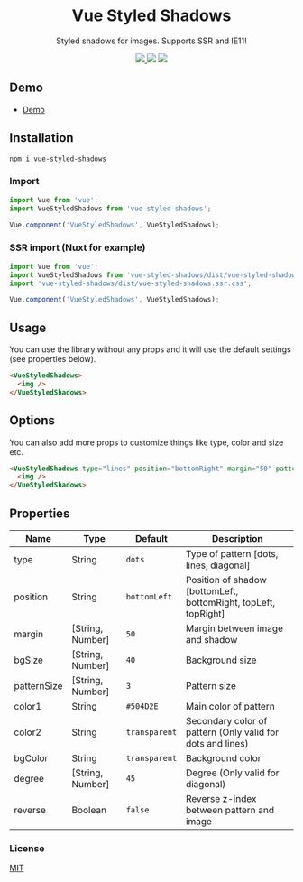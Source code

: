 <h1 align="center">Vue Styled Shadows</h1>
<p align="center">
Styled shadows for images. Supports SSR and IE11!
</p>

<p align="center">
<a href="https://www.npmjs.com/package/vue-styled-shadows"><img src="https://img.shields.io/npm/v/vue-styled-shadows.svg?style=flat-square"/> <img src="https://img.shields.io/npm/dt/vue-styled-shadows.svg?style=flat-square"/></a> <a href="https://vuejs.org/"><img src="https://img.shields.io/badge/vue-2.x-brightgreen.svg?style=flat-square"/></a>
</p>

<!-- <p align="center">
<img src="./vue-toggles.jpg" alt="Vue Toggles Logo"/>
</p> -->

## Demo

- [Demo](https://vue-styled-shadows.netlify.app/)
  <!-- - [CodeSandbox](https://codesandbox.io/s/vue-toggles-mkkp4?file=/src/App.vue) -->

## Installation

```
npm i vue-styled-shadows
```

### Import

```javascript
import Vue from 'vue';
import VueStyledShadows from 'vue-styled-shadows';

Vue.component('VueStyledShadows', VueStyledShadows);
```

### SSR import (Nuxt for example)

```javascript
import Vue from 'vue';
import VueStyledShadows from 'vue-styled-shadows/dist/vue-styled-shadows.ssr';
import 'vue-styled-shadows/dist/vue-styled-shadows.ssr.css';

Vue.component('VueStyledShadows', VueStyledShadows);
```

## Usage

You can use the library without any props and it will use the default settings (see properties below).

```html
<VueStyledShadows>
  <img />
</VueStyledShadows>
```

## Options

You can also add more props to customize things like type, color and size etc.

```html
<VueStyledShadows type="lines" position="bottomRight" margin="50" patternSize="3">
  <img />
</VueStyledShadows>
```

## Properties

| Name        | Type             | Default       | Description                                                     |
| ----------- | ---------------- | ------------- | --------------------------------------------------------------- |
| type        | String           | `dots`        | Type of pattern [dots, lines, diagonal]                         |
| position    | String           | `bottomLeft`  | Position of shadow [bottomLeft, bottomRight, topLeft, topRight] |
| margin      | [String, Number] | `50`          | Margin between image and shadow                                 |
| bgSize      | [String, Number] | `40`          | Background size                                                 |
| patternSize | [String, Number] | `3`           | Pattern size                                                    |
| color1      | String           | `#504D2E`     | Main color of pattern                                           |
| color2      | String           | `transparent` | Secondary color of pattern (Only valid for dots and lines)      |
| bgColor     | String           | `transparent` | Background color                                                |
| degree      | [String, Number] | `45`          | Degree (Only valid for diagonal)                                |
| reverse     | Boolean          | `false`       | Reverse z-index between pattern and image                       |

### License

[MIT](http://opensource.org/licenses/MIT)
